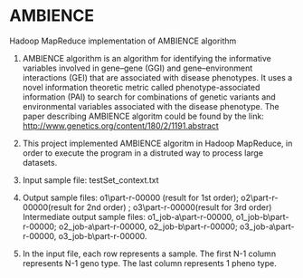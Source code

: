 # AMBIENCE
Hadoop MapReduce implementation of AMBIENCE algorithm

1. AMBIENCE algorithm is an algorithm for identifying the informative variables involved in gene–gene (GGI) and gene–environment interactions (GEI) that are associated with disease
phenotypes. It uses  a  novel  information  theoretic  metric  called  phenotype-associated information (PAI) to search for combinations of genetic variants and environmental variables
associated with the disease phenotype. The paper describing AMBIENCE algoritm could be found by the link:
http://www.genetics.org/content/180/2/1191.abstract

2. This project implemented AMBIENCE algoritm in Hadoop MapReduce, in order to execute the program in a distruted way to process
large datasets.

3. Input sample file: testSet_context.txt
    
4. Output sample files: o1\part-r-00000 (result for 1st order); o2\part-r-00000(result for 2nd order) ; o3\part-r-00000(result for 3rd order)
   Intermediate output sample files: o1_job-a\part-r-00000, o1_job-b\part-r-00000;
                                     o2_job-a\part-r-00000, o2_job-b\part-r-00000;
                                     o3_job-a\part-r-00000, o3_job-b\part-r-00000.

5. In the input file, each row represents a sample. The first N-1 column represents N-1 geno type. The last column represents 1 pheno type.
